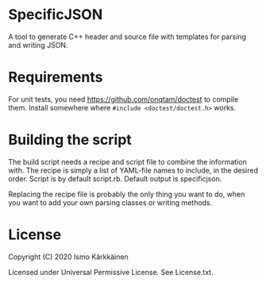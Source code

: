 # SpecificJSON

A tool to generate C++ header and source file with templates for parsing and
writing JSON.

# Requirements

For unit tests, you need https://github.com/onqtam/doctest to compile them.
Install somewhere where `#include <doctest/doctest.h>` works.

# Building the script

The build script needs a recipe and script file to combine the information
with. The recipe is simply a list of YAML-file names to include, in the
desired order. Script is by default script.rb. Default output is specificjson.

Replacing the recipe file is probably the only thing you want to do, when
you want to add your own parsing classes or writing methods.


# License

Copyright (C) 2020 Ismo Kärkkäinen

Licensed under Universal Permissive License. See License.txt.
